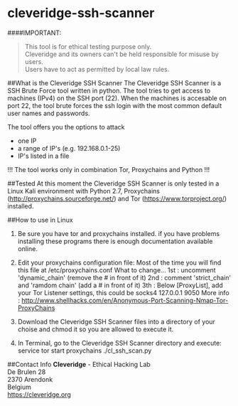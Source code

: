 cleveridge-ssh-scanner
======================
####IMPORTANT:
>This tool is for ethical testing purpose only.   
>Cleveridge and its owners can't be held responsible for misuse by users.   
>Users have to act as permitted by local law rules.

##What is the Cleveridge SSH Scanner
The Cleveridge SSH Scanner is a SSH Brute Force tool written in python. The tool tries to get access to machines (IPv4) on the SSH port (22). When the machines is accesable on port 22, the tool brute forces the ssh login with the most common default user names and passwords.

The tool offers you the options to attack
- one IP
- a range of IP's (e.g. 192.168.0.1-25)
- IP's listed in a file

!!! The tool works only in combination Tor, Proxychains and Python !!!


##Tested
At this moment the Cleveridge SSH Scanner is only tested in a Linux Kali environment with Python 2.7, Proxychains (http://proxychains.sourceforge.net/) and Tor (https://www.torproject.org/) installed.


##How to use in Linux
1. Be sure you have tor and proxychains installed.
   if you have problems installing these programs there is enough documentation available online.

2. Edit your proxychains configuration file:
   Most of the time you will find this file at /etc/proxychains.conf
   What to change...
      1st : uncomment 'dynamic_chain' (remove the # in front of it)
      2nd : comment 'strict_chain' and 'ramdom chain' (add a # in front of it)
      3th : Below [ProxyList], add your Tor Listener settings, this could be
            socks4 127.0.0.1 9050
      More info : http://www.shellhacks.com/en/Anonymous-Port-Scanning-Nmap-Tor-ProxyChains

3. Download the Cleveridge SSH Scanner files into a directory of your choise and chmod it so you are allowed to execute it.

4. In Terminal, go to the Cleveridge SSH Scanner directory and execute:
    service tor start
    proxychains ./cl_ssh_scan.py

##Contact Info 
**Cleveridge** - Ethical Hacking Lab   
De Brulen 28   
2370 Arendonk   
Belgium   
https://cleveridge.org
